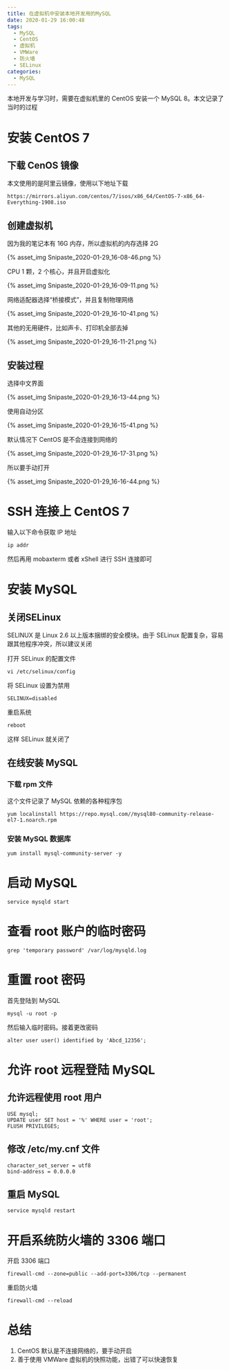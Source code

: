 ```yaml
---
title: 在虚拟机中安装本地开发用的MySQL
date: 2020-01-29 16:00:48
tags:  
  - MySQL
  - CentOS
  - 虚拟机
  - VMWare
  - 防火墙
  - SELinux
categories:
  - MySQL
---
```



本地开发与学习时，需要在虚拟机里的 CentOS 安装一个 MySQL 8。本文记录了当时的过程

<!-- more -->

# 安装 CentOS 7

## 下载 CenOS 镜像

本文使用的是阿里云镜像，使用以下地址下载

```
https://mirrors.aliyun.com/centos/7/isos/x86_64/CentOS-7-x86_64-Everything-1908.iso
```

## 创建虚拟机

因为我的笔记本有 16G 内存，所以虚拟机的内存选择 2G

{% asset_img Snipaste_2020-01-29_16-08-46.png %}

CPU 1 颗，2 个核心，并且开启虚拟化

{% asset_img Snipaste_2020-01-29_16-09-11.png %}

网络适配器选择“桥接模式”，并且复制物理网络

{% asset_img Snipaste_2020-01-29_16-10-41.png %}

其他的无用硬件，比如声卡、打印机全部去掉

{% asset_img Snipaste_2020-01-29_16-11-21.png %}

## 安装过程

选择中文界面

{% asset_img Snipaste_2020-01-29_16-13-44.png %}

使用自动分区

{% asset_img Snipaste_2020-01-29_16-15-41.png %}

默认情况下 CentOS 是不会连接到网络的

{% asset_img Snipaste_2020-01-29_16-17-31.png %}

所以要手动打开

{% asset_img Snipaste_2020-01-29_16-16-44.png %}

# SSH 连接上 CentOS 7

输入以下命令获取 IP 地址

```
ip addr
```

然后再用 mobaxterm 或者 xShell 进行 SSH 连接即可

# 安装 MySQL

## 关闭SELinux

SELINUX 是 Linux 2.6 以上版本捆绑的安全模块。由于 SELinux 配置复杂，容易跟其他程序冲突，所以建议关闭

打开 SELinux 的配置文件

```
vi /etc/selinux/config
```

将 SELinux 设置为禁用

```
SELINUX=disabled
```

重启系统

```
reboot
```

这样 SELinux 就关闭了

## 在线安装 MySQL

### 下载 rpm 文件

这个文件记录了 MySQL 依赖的各种程序包

```
yum localinstall https://repo.mysql.com//mysql80-community-release-el7-1.noarch.rpm
```

### 安装 MySQL 数据库

```
yum install mysql-community-server -y
```

# 启动 MySQL

```
service mysqld start
```

# 查看 root 账户的临时密码

```
grep 'temporary password' /var/log/mysqld.log
```

# 重置 root 密码

首先登陆到 MySQL

```
mysql -u root -p
```

然后输入临时密码。接着更改密码

```
alter user user() identified by 'Abcd_12356';
```

# 允许 root 远程登陆 MySQL

## 允许远程使用 root 用户

```
USE mysql;
UPDATE user SET host = '%' WHERE user = 'root';
FLUSH PRIVILEGES;
```

## 修改 /etc/my.cnf 文件

```
character_set_server = utf8
bind-address = 0.0.0.0
```

## 重启 MySQL

```
service mysqld restart
```

# 开启系统防火墙的 3306 端口

开启 3306 端口

```
firewall-cmd --zone=public --add-port=3306/tcp --permanent
```

重启防火墙

```
firewall-cmd --reload
```

# 总结

1. CentOS 默认是不连接网络的，要手动开启
2. 善于使用 VMWare 虚拟机的快照功能，出错了可以快速恢复